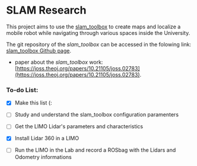 # SLAM Research



This project aims to use the [slam_toolbox](https://wiki.ros.org/slam_toolbox) to create maps and localize a mobile robot while navigating through various spaces inside the University.

The git repository of the *slam_toolbox* can be accessed in the folowing link: [slam_toolbox Github page](https://github.com/SteveMacenski/slam_toolbox).


- paper about the *slam_toolbox* work: [https://joss.theoj.org/papers/10.21105/joss.02783](https://joss.theoj.org/papers/10.21105/joss.02783).


### To-do List:
- [x] Make this list (:
- [ ] Study and understand the slam_toolbox configuration paramenters
- [ ] Get the LIMO Lidar's parameters and characteristics
- [x] Install Lidar 360 in a LIMO
- [ ] Run the LIMO in the Lab and record a ROSbag with the Lidars and Odometry informations

